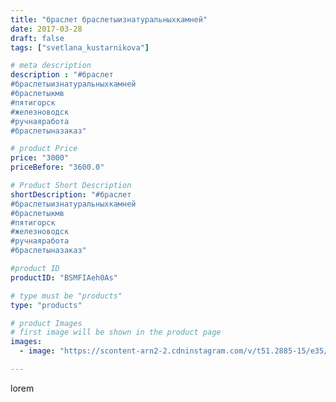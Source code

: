 ```yaml
---
title: "браслет браслетыизнатуральныхкамней"
date: 2017-03-28
draft: false
tags: ["svetlana_kustarnikova"]

# meta description
description : "#браслет 
#браслетыизнатуральныхкамней 
#браслетыкмв
#пятигорск
#железноводск 
#ручнаяработа 
#браслетыназаказ"

# product Price
price: "3000"
priceBefore: "3600.0"

# Product Short Description
shortDescription: "#браслет 
#браслетыизнатуральныхкамней 
#браслетыкмв
#пятигорск
#железноводск 
#ручнаяработа 
#браслетыназаказ"

#product ID
productID: "BSMFIAeh0As"

# type must be "products"
type: "products"

# product Images
# first image will be shown in the product page
images:
  - image: "https://scontent-arn2-2.cdninstagram.com/v/t51.2885-15/e35/17661889_1717235628567908_1749086007791190016_n.jpg?se=7&tp=1&_nc_ht=scontent-arn2-2.cdninstagram.com&_nc_cat=108&_nc_ohc=erPY1ybumnMAX9q2Soe&ccb=7-4&oh=0a9d86aec77fea01c7275a981d50abdb&oe=6084A44F&ig_cache_key=MTQ4MDU4MDkxNzk5ODYwMDIzNg%3D%3D.2-ccb7-4"

---
```

lorem

